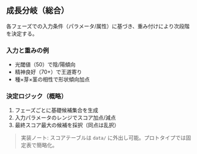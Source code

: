 ## 成長分岐（総合）

各フェーズでの入力条件（パラメータ/属性）に基づき、重み付けにより次段階を決定する。

### 入力と重みの例

- 光閾値（50）で陰/陽傾向
- 精神良好（70+）で王道寄り
- 種×芽×茎の相性で形状傾向加点

### 決定ロジック（概略）

1. フェーズごとに基礎候補集合を生成
2. 入力パラメータのレンジでスコア加点/減点
3. 最終スコア最大の候補を採択（同点は乱択）

> 実装ノート: スコアテーブルは `data/` に外出し可能。プロトタイプでは固定表で簡略化。

